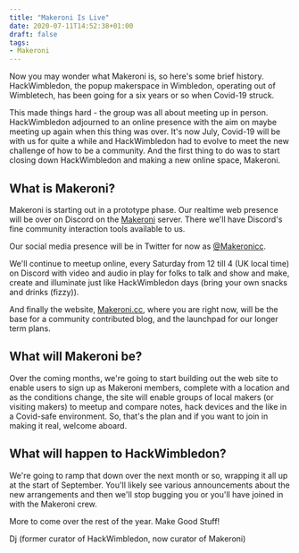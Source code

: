 ```yaml
---
title: "Makeroni Is Live"
date: 2020-07-11T14:52:38+01:00
draft: false
tags:
- Makeroni
---
```


Now you may wonder what Makeroni is, so here's some brief history. HackWimbledon, the popup makerspace in Wimbledon, operating out of Wimbletech, has been going for a six years or so when Covid-19 struck.

This made things hard - the group was all about meeting up in person. HackWimbledon adjourned to an online presence with the aim on maybe meeting up again when this thing was over. It's now July, Covid-19 will be with us for quite a while and HackWimbledon had to evolve to meet the new challenge of how to be a community. And the first thing to do was to start closing down HackWimbledon and making a new online space, Makeroni.

## What is Makeroni?

Makeroni is starting out in a prototype phase. Our realtime web presence will be over on Discord on the [Makeroni](https://discord.gg/HYYXHSu) server. There we'll have Discord's fine community interaction tools available to us.

Our social media presence will be in Twitter for now as [@Makeronicc](https://twitter.com/MakeroniCC).

We'll continue to meetup online, every Saturday from 12 till 4 (UK local time) on Discord with video and audio in play for folks to talk and show and make, create and illuminate just like HackWimbledon days (bring your own snacks and drinks (fizzy)).

And finally the website, [Makeroni.cc](https://makeroni.cc), where you are right now, will be the base for a community contributed blog, and the launchpad for our longer term plans.

## What will Makeroni be?

Over the coming months, we're going to start building out the web site to enable users to sign up as Makeroni members, complete with a location and as the conditions change, the site will enable groups of local makers (or visiting makers) to meetup and compare notes, hack devices and the like in a Covid-safe environment. So, that's the plan and if you want to join in making it real, welcome aboard.

## What will happen to HackWimbledon?

We're going to ramp that down over the next month or so, wrapping it all up at the start of September. You'll likely see various announcements about the new arrangements and then we'll stop bugging you or you'll have joined in with the Makeroni crew. 

More to come over the rest of the year. Make Good Stuff!

Dj (former curator of HackWimbledon, now curator of Makeroni)
